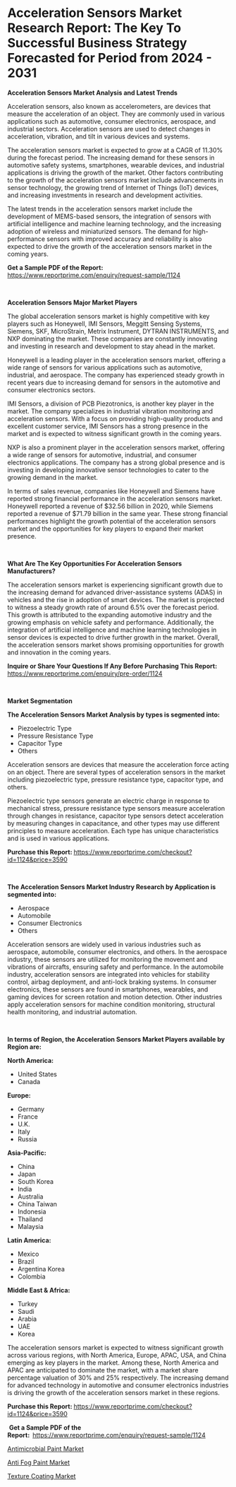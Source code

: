 <p><h1>Acceleration Sensors Market Research Report: The Key To Successful Business Strategy Forecasted for Period from 2024 - 2031</h1></p><p><strong>Acceleration Sensors Market Analysis and Latest Trends</strong></p>
<p><p>Acceleration sensors, also known as accelerometers, are devices that measure the acceleration of an object. They are commonly used in various applications such as automotive, consumer electronics, aerospace, and industrial sectors. Acceleration sensors are used to detect changes in acceleration, vibration, and tilt in various devices and systems.</p><p>The acceleration sensors market is expected to grow at a CAGR of 11.30% during the forecast period. The increasing demand for these sensors in automotive safety systems, smartphones, wearable devices, and industrial applications is driving the growth of the market. Other factors contributing to the growth of the acceleration sensors market include advancements in sensor technology, the growing trend of Internet of Things (IoT) devices, and increasing investments in research and development activities.</p><p>The latest trends in the acceleration sensors market include the development of MEMS-based sensors, the integration of sensors with artificial intelligence and machine learning technology, and the increasing adoption of wireless and miniaturized sensors. The demand for high-performance sensors with improved accuracy and reliability is also expected to drive the growth of the acceleration sensors market in the coming years.</p></p>
<p><strong>Get a Sample PDF of the Report:&nbsp;</strong> <a href="https://www.reportprime.com/enquiry/request-sample/1124">https://www.reportprime.com/enquiry/request-sample/1124</a></p>
<p>&nbsp;</p>
<p><strong>Acceleration Sensors Major Market Players</strong></p>
<p><p>The global acceleration sensors market is highly competitive with key players such as Honeywell, IMI Sensors, Meggitt Sensing Systems, Siemens, SKF, MicroStrain, Metrix Instrument, DYTRAN INSTRUMENTS, and NXP dominating the market. These companies are constantly innovating and investing in research and development to stay ahead in the market. </p><p>Honeywell is a leading player in the acceleration sensors market, offering a wide range of sensors for various applications such as automotive, industrial, and aerospace. The company has experienced steady growth in recent years due to increasing demand for sensors in the automotive and consumer electronics sectors. </p><p>IMI Sensors, a division of PCB Piezotronics, is another key player in the market. The company specializes in industrial vibration monitoring and acceleration sensors. With a focus on providing high-quality products and excellent customer service, IMI Sensors has a strong presence in the market and is expected to witness significant growth in the coming years.</p><p>NXP is also a prominent player in the acceleration sensors market, offering a wide range of sensors for automotive, industrial, and consumer electronics applications. The company has a strong global presence and is investing in developing innovative sensor technologies to cater to the growing demand in the market.</p><p>In terms of sales revenue, companies like Honeywell and Siemens have reported strong financial performance in the acceleration sensors market. Honeywell reported a revenue of $32.56 billion in 2020, while Siemens reported a revenue of $71.79 billion in the same year. These strong financial performances highlight the growth potential of the acceleration sensors market and the opportunities for key players to expand their market presence.</p></p>
<p>&nbsp;</p>
<p><strong>What Are The Key Opportunities For Acceleration Sensors Manufacturers?</strong></p>
<p><p>The acceleration sensors market is experiencing significant growth due to the increasing demand for advanced driver-assistance systems (ADAS) in vehicles and the rise in adoption of smart devices. The market is projected to witness a steady growth rate of around 6.5% over the forecast period. This growth is attributed to the expanding automotive industry and the growing emphasis on vehicle safety and performance. Additionally, the integration of artificial intelligence and machine learning technologies in sensor devices is expected to drive further growth in the market. Overall, the acceleration sensors market shows promising opportunities for growth and innovation in the coming years.</p></p>
<p><strong>Inquire or Share Your Questions If Any Before Purchasing This Report:</strong> <a href="https://www.reportprime.com/enquiry/pre-order/1124">https://www.reportprime.com/enquiry/pre-order/1124</a></p>
<p>&nbsp;</p>
<p><strong>Market Segmentation</strong></p>
<p><strong>The Acceleration Sensors Market Analysis by types is segmented into:</strong></p>
<p><ul><li>Piezoelectric Type</li><li>Pressure Resistance Type</li><li>Capacitor Type</li><li>Others</li></ul></p>
<p><p>Acceleration sensors are devices that measure the acceleration force acting on an object. There are several types of acceleration sensors in the market including piezoelectric type, pressure resistance type, capacitor type, and others. </p><p>Piezoelectric type sensors generate an electric charge in response to mechanical stress, pressure resistance type sensors measure acceleration through changes in resistance, capacitor type sensors detect acceleration by measuring changes in capacitance, and other types may use different principles to measure acceleration. Each type has unique characteristics and is used in various applications.</p></p>
<p><strong>Purchase this Report:&nbsp;</strong><a href="https://www.reportprime.com/checkout?id=1124&price=3590">https://www.reportprime.com/checkout?id=1124&price=3590</a></p>
<p>&nbsp;</p>
<p><strong>The Acceleration Sensors Market Industry Research by Application is segmented into:</strong></p>
<p><ul><li>Aerospace</li><li>Automobile</li><li>Consumer Electronics</li><li>Others</li></ul></p>
<p><p>Acceleration sensors are widely used in various industries such as aerospace, automobile, consumer electronics, and others. In the aerospace industry, these sensors are utilized for monitoring the movement and vibrations of aircrafts, ensuring safety and performance. In the automobile industry, acceleration sensors are integrated into vehicles for stability control, airbag deployment, and anti-lock braking systems. In consumer electronics, these sensors are found in smartphones, wearables, and gaming devices for screen rotation and motion detection. Other industries apply acceleration sensors for machine condition monitoring, structural health monitoring, and industrial automation.</p></p>
<p>&nbsp;</p>
<p><strong>In terms of Region, the Acceleration Sensors Market Players available by Region are:</strong></p>
<p>
    <p> <strong> North America: </strong>
        <ul>
            <li>United States</li>
            <li>Canada</li>
        </ul>
        </p> 
    <p> <strong> Europe: </strong>
        <ul>
            <li>Germany</li>
            <li>France</li>
            <li>U.K.</li>
            <li>Italy</li>
            <li>Russia</li>
        </ul>
        </p> 
    <p> <strong> Asia-Pacific: </strong>
        <ul>
            <li>China</li>
            <li>Japan</li>
            <li>South Korea</li>
            <li>India</li>
            <li>Australia</li>
            <li>China Taiwan</li>
            <li>Indonesia</li>
            <li>Thailand</li>
            <li>Malaysia</li>
        </ul>
        </p> 
    <p> <strong> Latin America: </strong>
        <ul>
            <li>Mexico</li>
            <li>Brazil</li>
            <li>Argentina Korea</li>
            <li>Colombia</li>
        </ul>
        </p> 
    <p> <strong> Middle East & Africa: </strong>
        <ul>
            <li>Turkey</li>
            <li>Saudi</li>
            <li>Arabia</li>
            <li>UAE</li>
            <li>Korea</li>
        </ul>
    </p>
    </p>
<p><p>The acceleration sensors market is expected to witness significant growth across various regions, with North America, Europe, APAC, USA, and China emerging as key players in the market. Among these, North America and APAC are anticipated to dominate the market, with a market share percentage valuation of 30% and 25% respectively. The increasing demand for advanced technology in automotive and consumer electronics industries is driving the growth of the acceleration sensors market in these regions.</p></p>
<p><strong>Purchase this Report: </strong><a href="https://www.reportprime.com/checkout?id=1124&price=3590">https://www.reportprime.com/checkout?id=1124&price=3590</a></p>
<p>&nbsp;<strong>Get a Sample PDF of the Report:&nbsp;&nbsp;</strong><a href="https://www.reportprime.com/enquiry/request-sample/1124">https://www.reportprime.com/enquiry/request-sample/1124</a></p>
<p><strong></strong></p>
<p><p><a href="https://silk-columnist-571.notion.site/Antimicrobial-Paint-Market-Size-Growth-and-Forecast-from-2024-2031-8a08918db4764673aa48e6ec5eb37cf6">Antimicrobial Paint Market</a></p><p><a href="https://cat-emmental-94b.notion.site/Anti-Fog-Paint-Market-Offers-Provide-Insightful-Data-for-the-Time-Period-from-2024-to-2031-and-also--bf3ea40df4ee4f4195cddeec00e177e3">Anti Fog Paint Market</a></p><p><a href="https://silk-columnist-571.notion.site/Texture-Coating-Market-Size-and-Examines-its-Market-Scope-with-a-Primary-Focus-on-Growth-Opportuni-33458e8e59a64303ae2f9994ef8a09db">Texture Coating Market</a></p></p>